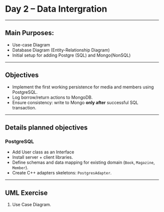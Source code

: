 # Day 2 – Data Intergration

---

## Main Purposes:
- Use-case Diagram
- Database Diagram (Entity-Relationship Diagram)
- Initial setup for adding Postgre (SQL) and Mongo(NonSQL)

---

## Objectives
- Implement the first working persistence for media and members using PostgreSQL.
- Log borrow/return actions to MongoDB.
- Ensure consistency: write to Mongo **only after** successful SQL transaction.

---

## Details planned objectives

### PostgreSQL
- Add User class as an Interface
- Install server + client libraries.
- Define schemas and data mapping for existing domain (`Book`, `Magazine`, `Member`).
- Create C++ adapters skeletons: `PostgresAdapter`.

---

## UML Exercise
1. Use Case Diagram.
